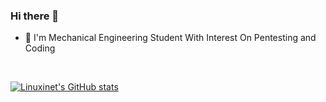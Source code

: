 ### Hi there 👋
<!--

**Linuxinet/Linuxinet** is a ✨ _special_ ✨ repository because its `README.md` (this file) appears on your GitHub profile.

Here are some ideas to get you started:
-->
- 🔭 I'm Mechanical Engineering Student With Interest On Pentesting and Coding



<br>

[![Linuxinet's GitHub stats](https://github-readme-stats.vercel.app/api?username=Linuxinet&show_icons=true&theme=radical)](https://github.com/anuraghazra/github-readme-stats)
